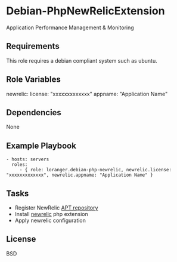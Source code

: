 Debian-PhpNewRelicExtension
===========================

Application Performance Management & Monitoring

Requirements
------------

This role requires a debian compliant system such as ubuntu.

Role Variables
--------------

newrelic:
  license: "xxxxxxxxxxxxx"
  appname: "Application Name"

Dependencies
------------

None

Example Playbook
----------------

    - hosts: servers
      roles:
         - { role: loranger.debian-php-newrelic, newrelic.license: "xxxxxxxxxxxxx", newrelic.appname: "Application Name" }

Tasks
-----

  - Register NewRelic [APT repository](https://docs.newrelic.com/docs/php/php-agent-installation-ubuntu-and-debian)
  - Install [newrelic](https://docs.newrelic.com/docs/php/new-relic-for-php) php extension
  - Apply newrelic configuration

License
-------

BSD